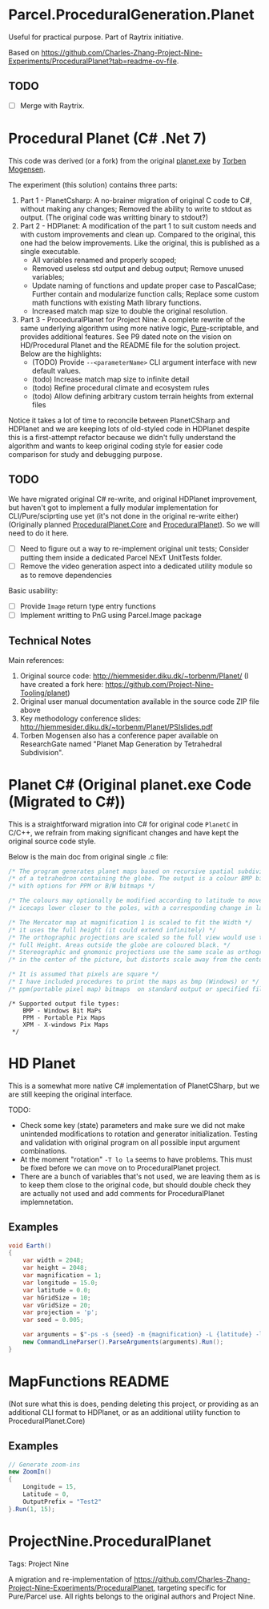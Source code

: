 # Parcel.ProceduralGeneration.Planet

Useful for practical purpose. Part of Raytrix initiative.

Based on https://github.com/Charles-Zhang-Project-Nine-Experiments/ProceduralPlanet?tab=readme-ov-file.

## TODO

- [ ] Merge with Raytrix.

# Procedural Planet (C# .Net 7)

This code was derived (or a fork) from the original [planet.exe](https://github.com/Project-Nine-Tooling/planet) by [Torben Mogensen](http://hjemmesider.diku.dk/~torbenm/Planet/).

The experiment (this solution) contains three parts:

1. Part 1 - PlanetCsharp: A no-brainer migration of original C code to C#, without making any changes; Removed the ability to write to stdout as output. (The original code was writting binary to stdout?)
2. Part 2 - HDPlanet: A modification of the part 1 to suit custom needs and with custom improvements and clean up. Compared to the original, this one had the below improvements. Like the original, this is published as a single executable.
    * All variables renamed and properly scoped;
    * Removed useless std output and debug output; Remove unused variables;
    * Update naming of functions and update proper case to PascalCase; Further contain and modularize function calls; Replace some custom math functions with existing Math library functions.
    * Increased match map size to double the original resolution.
3. Part 3 - ProceduralPlanet for Project Nine: A complete rewrite of the same underlying algorithm using more native logic, [Pure](https://github.com/pure-the-Language/Pure/)-scriptable, and provides additional features. See P9 dated note on the vision on HD/Procedural Planet and the README file for the solution project. Below are the highlights:
    * (TODO) Provide `--<parameterName>` CLI argument interface with new default values.
    * (todo) Increase match map size to infinite detail
    * (todo) Refine procedural climate and ecosystem rules
    * (todo) Allow defining arbitrary custom terrain heights from external files

Notice it takes a lot of time to reconcile between PlanetCSharp and HDPlanet and we are keeping lots of old-styled code in HDPlanet despite this is a first-attempt refactor because we didn't fully understand the algorithm and wants to keep original coding style for easier code comparison for study and debugging purpose.

## TODO

We have migrated original C# re-write, and original HDPlanet improvement, but haven't got to implement a fully modular implementation for CLI/Pure/sciprting use yet (it's not done in the original re-write either) (Originally planned [ProceduralPlanet.Core](https://github.com/Charles-Zhang-Project-Nine-Experiments/ProceduralPlanet/tree/master/Generators/ProceduralPlanet.Core) and [ProceduralPlanet](https://github.com/Charles-Zhang-Project-Nine-Experiments/ProceduralPlanet/tree/master/Generators/ProceduralPlanet)). So we will need to do it here.

- [ ] Need to figure out a way to re-implement original unit tests; Consider putting them inside a dedicated Parcel NExT UnitTests folder.
- [ ] Remove the video generation aspect into a dedicated utility module so as to remove dependencies

Basic usability:

- [ ] Provide `Image` return type entry functions
- [ ] Implement writting to PnG using Parcel.Image package

## Technical Notes

Main references:

1. Original source code: http://hjemmesider.diku.dk/~torbenm/Planet/ (I have created a fork here: https://github.com/Project-Nine-Tooling/planet)
2. Original user manual documentation available in the source code ZIP file above
3. Key methodology conference slides: http://hjemmesider.diku.dk/~torbenm/Planet/PSIslides.pdf
4. Torben Mogensen also has a conference paper available on ResearchGate named "Planet Map Generation by Tetrahedral Subdivision".

# Planet C# (Original planet.exe Code (Migrated to C#))

This is a straightforward migration into C# for original code `PlanetC` in C/C++, we refrain from making significant changes and have kept the original source code style.

Below is the main doc from original single .c file:

```c
/* The program generates planet maps based on recursive spatial subdivision */
/* of a tetrahedron containing the globe. The output is a colour BMP bitmap. */
/* with options for PPM or B/W bitmaps */

/* The colours may optionally be modified according to latitude to move the */
/* icecaps lower closer to the poles, with a corresponding change in land colours. */

/* The Mercator map at magnification 1 is scaled to fit the Width */
/* it uses the full height (it could extend infinitely) */
/* The orthographic projections are scaled so the full view would use the */
/* full Height. Areas outside the globe are coloured black. */
/* Stereographic and gnomonic projections use the same scale as orthographic */
/* in the center of the picture, but distorts scale away from the center. */

/* It is assumed that pixels are square */
/* I have included procedures to print the maps as bmp (Windows) or */
/* ppm(portable pixel map) bitmaps  on standard output or specified files. */
```

```
/* Supported output file types:
    BMP - Windows Bit MaPs
    PPM - Portable Pix Maps
    XPM - X-windows Pix Maps
 */
```

# HD Planet

This is a somewhat more native C# implementation of PlanetCSharp, but we are still keeping the original interface.

TODO: 

* Check some key (state) parameters and make sure we did not make unintended modifications to rotation and generator initialization. Testing and validation with original program on all possible input argument combinations. 
* At the moment "rotation" `-T lo la` seems to have problems. This must be fixed before we can move on to ProceduralPlanet project.
* There are a bunch of variables that's not used, we are leaving them as is to keep them close to the original code, but should double check they are actually not used and add comments for ProceduralPlanet implemnetation.

## Examples

```C#
void Earth()
{
    var width = 2048;
    var height = 2048;
    var magnification = 1;
    var longitude = 15.0;
    var latitude = 0.0;
    var hGridSize = 10;
    var vGridSize = 20;
    var projection = 'p';
    var seed = 0.005;

    var arguments = $"-ps -s {seed} -m {magnification} -L {latitude} -l {longitude} -G {hGridSize} -g {vGridSize} -w {width} -h {height} -p {projection} -M 0.1 Earth.map -o EarthHD.bmp -E -b -z";
    new CommandLineParser().ParseArguments(arguments).Run();
}
```

# MapFunctions README

(Not sure what this is does, pending deleting this project, or providing as an additional CLI format to HDPlanet, or as an additional utility function to ProceduralPlanet.Core)

## Examples

```C#
// Generate zoom-ins
new ZoomIn()
{
    Longitude = 15,
    Latitude = 0,
    OutputPrefix = "Test2"
}.Run(1, 15);
```

# ProjectNine.ProceduralPlanet

Tags: Project Nine

A migration and re-implementation of https://github.com/Charles-Zhang-Project-Nine-Experiments/ProceduralPlanet, targeting specific for Pure/Parcel use.
All rights belongs to the original authors and Project Nine.